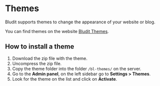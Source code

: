 # Themes
<!-- Position: 6 -->

Bludit supports themes to change the appearance of your website or blog.

You can find themes on the website [Bludit Themes](https://themes.bludit.com).

## How to install a theme
1. Download the zip file with the theme.
2. Uncompress the zip file.
3. Copy the theme folder into the folder `/bl-themes/` on the server.
4. Go to the **Admin panel**, on the left sidebar go to **Settings > Themes**.
5. Look for the theme on the list and click on **Activate**.

